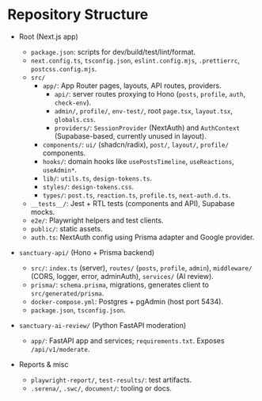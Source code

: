 # Repository Structure

- Root (Next.js app)
  - `package.json`: scripts for dev/build/test/lint/format.
  - `next.config.ts`, `tsconfig.json`, `eslint.config.mjs`, `.prettierrc`, `postcss.config.mjs`.
  - `src/`
    - `app/`: App Router pages, layouts, API routes, providers.
      - `api/`: server routes proxying to Hono (`posts`, `profile`, `auth`, `check-env`).
      - `admin/`, `profile/`, `env-test/`, root `page.tsx`, `layout.tsx`, `globals.css`.
      - `providers/`: `SessionProvider` (NextAuth) and `AuthContext` (Supabase-based, currently unused in layout).
    - `components/`: `ui/` (shadcn/radix), `post/`, `layout/`, `profile/` components.
    - `hooks/`: domain hooks like `usePostsTimeline`, `useReactions`, `useAdmin*`.
    - `lib/`: `utils.ts`, `design-tokens.ts`.
    - `styles/`: `design-tokens.css`.
    - `types/`: `post.ts`, `reaction.ts`, `profile.ts`, `next-auth.d.ts`.
  - `__tests__/`: Jest + RTL tests (components and API), Supabase mocks.
  - `e2e/`: Playwright helpers and test clients.
  - `public/`: static assets.
  - `auth.ts`: NextAuth config using Prisma adapter and Google provider.

- `sanctuary-api/` (Hono + Prisma backend)
  - `src/`: `index.ts` (server), `routes/` (`posts`, `profile`, `admin`), `middleware/` (CORS, logger, error, adminAuth), `services/` (AI review).
  - `prisma/`: `schema.prisma`, migrations, generates client to `src/generated/prisma`.
  - `docker-compose.yml`: Postgres + pgAdmin (host port 5434).
  - `package.json`, `tsconfig.json`.

- `sanctuary-ai-review/` (Python FastAPI moderation)
  - `app/`: FastAPI app and services; `requirements.txt`. Exposes `/api/v1/moderate`.

- Reports & misc
  - `playwright-report/`, `test-results/`: test artifacts.
  - `.serena/`, `.swc/`, `document/`: tooling or docs.
